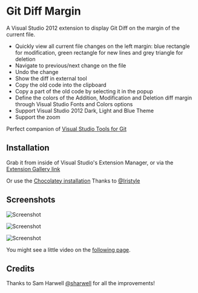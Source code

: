 # Git Diff Margin

A Visual Studio 2012 extension to display Git Diff on the margin of the current file.

* Quickly view all current file changes on the left margin: blue rectangle for modification, green rectangle for new lines and grey triangle for deletion
* Navigate to previous/next change on the file
* Undo the change
* Show the diff in external tool
* Copy the old code into the clipboard
* Copy a part of the old code by selecting it in the popup
* Define the colors of the Addition, Modification and Deletion diff margin through Visual Studio Fonts and Colors options
* Support Visual Studio 2012 Dark, Light and Blue Theme
* Support the zoom

Perfect companion of [Visual Studio Tools for Git](http://visualstudiogallery.msdn.microsoft.com/abafc7d6-dcaa-40f4-8a5e-d6724bdb980c)

## Installation

Grab it from inside of Visual Studio's Extension Manager, or via the [Extension Gallery link](http://visualstudiogallery.msdn.microsoft.com/cf49cf30-2ca6-4ea0-b7cc-6a8e0dadc1a8)

Or use the [Chocolatey installation](http://chocolatey.org/packages/GitDiffMargin.vs2012) Thanks to [@Iristyle](https://github.com/Iristyle)

## Screenshots

![Screenshot](http://farm9.staticflickr.com/8329/8116895025_ec9519b5bb_o.png)

![Screenshot](http://farm9.staticflickr.com/8370/8457441367_dc23f4a51c_o.png)

![Screenshot](http://farm9.staticflickr.com/8385/8457451383_068e258b94_o.png)

You might see a little video on the [following page](http://www.flickr.com/photos/laurentkempe/8116990137/).

## Credits

Thanks to Sam Harwell [@sharwell](https://github.com/sharwell) for all the improvements!
